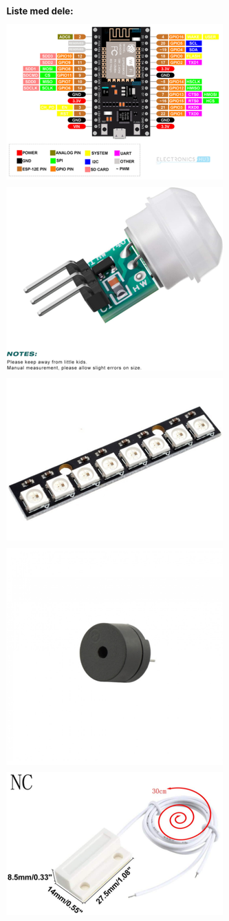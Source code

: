 ## Liste med dele:  
![](billeder/NodeMCU-Pinout-Image.jpg "NodeMCU")  


![Billede](billeder/61UlnQP+VjL._AC_SL1500_.jpg "PIR-sensor")  


![Billede](billeder/ws2812_neopixel_stick_rgb_1.jpg "Neopixel")  


![Billede](billeder/passive-buzzer-3-12v-ac-2khz-1500x1500w.jpg "Passive Buzzer")  


![Billede](billeder/Magnet-Switch.png "Magnetic Switch")  
